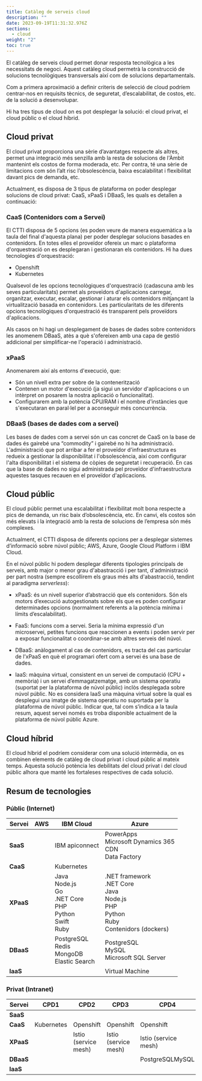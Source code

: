 ```yaml
---
title: Catàleg de serveis cloud
description: ""
date: 2023-09-19T11:31:32.976Z
sections:
  - cloud
weight: "2"
toc: true
---
```



El catàleg de serveis cloud permet donar resposta tecnològica a les necessitats de negoci. Aquest catàleg cloud permetrà la construcció de solucions tecnològiques transversals així com de solucions departamentals. 

Com a primera aproximació a definir criteris de selecció de cloud podríem centrar-nos en requisits tècnics, de seguretat, d’escalabilitat, de costos, etc. de la solució a desenvolupar.​​

Hi ha tres tipus de cloud on es pot desplegar la solució: el cloud privat, el cloud públic o el cloud híbrid.
​​
## ​Cloud privat

​El cloud privat proporciona una sèrie d’avantatges respecte als altres, permet una integració més senzilla amb la resta de solucions de l'Àmbit mantenint els costos de forma moderada, etc. Per contra, té una sèrie de limitacions com són l’alt risc l’obsolescència, baixa escalabilitat i flexibilitat davant pics de demanda, etc.  

Actualment, es disposa de 3 tipus de plataforma on poder desplegar solucions de cloud privat: CaaS, xPaaS i DBaaS, les quals es detallen a continuació:

### ​CaaS (Contenidors com a Servei)
El CTTI disposa de 5 opcions (es poden veure de manera esquemàtica a la taula del final d'aquesta plana) per poder desplegar solucions basades en contenidors. En totes elles el proveïdor ofereix un marc o plataforma d'orquestració on es desplegaran i gestionaran els contenidors. Hi ha dues tecnologies d'orquestració:

* ​Openshift
* Kubernetes

Qualsevol de les opcions tecnològiques d'orquestració (cadascuna amb les seves particularitats) permet als proveïdors d'aplicacions carregar, organitzar, executar, escalar, gestionar i aturar els contenidors mitjançant la virtualització basada en contenidors. Les particularitats de les diferents opcions tecnològiques d'orquestració és transparent pels proveïdors d'aplicacions.

Als casos on hi hagi un desplegament de bases de dades sobre contenidors les anomenem DBaaS, atès a què s'ofereixen amb una capa de gestió addicional per simplificar-ne l'operació i administració.

### xPaaS

​​​Anomenarem així als entorns d'execució, que:

* ​​Són un nivell extra per sobre de la contenerització
* ​Contenen un motor d'execució (ja sigui un servidor d'aplicacions o un intèrpret on posarem la nostra aplicació o funcionalitat).
* Configurarem amb la potència CPU/RAM i el nombre d'instàncies que s'executaran en paral·lel per a aconseguir més concurrència.

### DBaa​​S (bases de dades com a servei)

Les bases de dades com a servei són un cas concret de CaaS on la base de dades és gairebé una “commodity” i gairebé no hi ha administració. L'administració que pot arribar a fer el proveïdor d'infraestructura es redueix a gestionar la disponibilitat i l'obsolescència, així com configurar l'alta disponibilitat i el sistema de còpies de seguretat i recuperació. En cas que la base de dades no sigui administrada pel proveïdor d'infraestructura aquestes tasques recauen en el proveïdor d'aplicacions.


## ​Cloud públic​

El cloud públic permet una escalabilitat i flexibilitat molt bona respecte a pics de demanda, un risc baix d’obsolescència, etc. En canvi, els costos són més elevats i la integració amb la resta de solucions de l’empresa són més complexes.  

Actualment, el CTTI disposa de diferents opcions per a desplegar sistemes d’informació sobre núvol públic; AWS, Azure, Google Cloud Platform i IBM Cloud.

En el núvol públic hi podem desplegar diferents tipologies principals de serveis, amb major o menor grau d'abastracció i per tant, d'administració per part nostra (sempre escollirem els graus més alts d'abastracció, tendint al paradigma *serverless*):

* xPaaS: és un nivell superior d’abstracció que els contenidors. Són els motors d’execució autogestionats sobre els que es poden configurar determinades opcions (normalment referents a la potència mínima i límits d’escalabilitat).

* FaaS: funcions com a servei. Seria la mínima expressió d'un microservei, petites funcions que reaccionen a events i poden servir per a exposar funcionalitat o coordinar-se amb altres serveis del núvol.

* DBaaS: anàlogament al cas de contenidors, es tracta del cas particular de l’xPaaS en què el programari ofert com a servei és una base de dades.

* IaaS: màquina virtual, consistent en un servei de computació (CPU + memòria) i un servei d’emmagatzematge, amb un sistema operatiu (suportat per la plataforma de núvol públic) inclòs desplegada sobre núvol públic. No es considera IaaS una màquina virtual sobre la qual es desplegui una imatge de sistema operatiu no suportada per la plataforma de núvol públic. Indicar que, tal com s’indica a la taula resum, aquest servei només es troba disponible actualment de la plataforma de núvol públic Azure​.​​


## Cloud híbrid
El cloud híbrid el podríem considerar com una solució intermèdia, on es combinen elements de catàleg de cloud privat i cloud públic al mateix temps. Aquesta solució potència les debilitats del cloud privat i del cloud públic alhora que manté les fortaleses respectives de cada solució.​

## Resum de tecnologies

<style>
    table{width: 100%}
</style>

### Públic (Internet)​​

| **​Servei** | **​AWS​** | **IBM Cloud​**                           | **​Azure**                                                               |
|-------------|-----------|------------------------------------------|--------------------------------------------------------------------------|
| **​SaaS**   | ​         | ​IBM apiconnect                          | PowerApps <br>Microsoft Dynamics 365<br> CDN<br>Data Factory​                          |
| **​CaaS**   | ​         | ​Kubernetes                              | ​                                                                        |
| **​XPaaS**  |           | Java<br> Node.js<br> Go<br> .NET Core<br> PHP<br> Python<br> Swift<br> Ruby | .NET framework<br> .NET Core<br> Java<br> Node.js<br> PHP<br> Python<br> Ruby<br> Contenidors (dockers)​​​​ |
| **​DBaaS**  | ​         | PostgreSQL<br> Redis<br> MongoDB<br> Elastic Search​    | ​PostgreSQL<br> MySQL<br> Microsoft SQL Server                                     |
| **​IaaS**   |           | ​​​                                      | ​Virtual Machine                                                         |

### Privat (Intranet)​

| **Servei** | **​CPD1**   | **​CPD2**             | **CPD3**              | **CPD4**              |
|------------|-------------|-----------------------|-----------------------|-----------------------|
| **​SaaS**  | ​           | ​                     | ​                     | ​                     |
| **​CaaS**  | ​Kubernetes | ​​​Openshift          | ​Openshift            | Openshift​            |
| **​XPaaS** | ​           | ​Istio (service mesh) | ​Istio (service mesh) | ​Istio (service mesh) |
| **​DBaaS** | ​           | ​                     | ​                     | ​​PostgreSQLMySQL     |
| **​IaaS**  | ​           | ​                     | ​                     | ​​                    |


